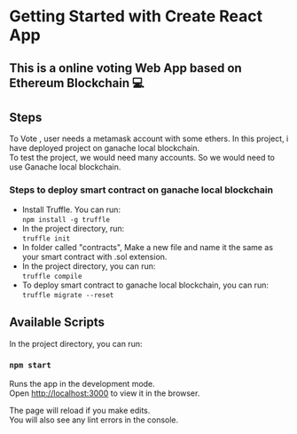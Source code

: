 # Getting Started with Create React App

## This is a online voting Web App based on Ethereum Blockchain :computer:



## Steps
To Vote , user needs a metamask account with some ethers. In this project, i have deployed project on ganache local blockchain.\
To test the project, we would need many accounts. So we would need to use Ganache local blockchain.

### Steps to deploy smart contract on ganache local blockchain
- Install Truffle. You can run:\
`npm install -g truffle`
- In the project directory, run:\
`truffle init`
- In folder called "contracts", Make a new file and name it the same as your smart contract  with .sol extension.
- In the project directory, you can run:\
`truffle compile`
- To deploy smart contract to ganache local blockchain, you can run:\
`truffle migrate --reset`

## Available Scripts

In the project directory, you can run:

### `npm start`

Runs the app in the development mode.\
Open [http://localhost:3000](http://localhost:3000) to view it in the browser.

The page will reload if you make edits.\
You will also see any lint errors in the console.

